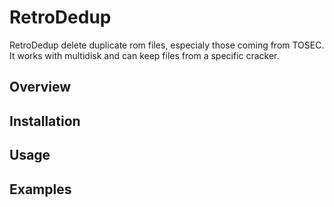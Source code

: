 RetroDedup
==========

RetroDedup delete duplicate rom files, especialy those coming from TOSEC.  
It works with multidisk and can keep files from a specific cracker.  

Overview
--------

Installation
------------

Usage
-----

Examples
--------
